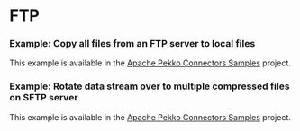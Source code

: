 # FTP

### Example: Copy all files from an FTP server to local files

This example is available in the [Apache Pekko Connectors Samples](https://akka.io/alpakka-samples/ftp-to-file/) project.

### Example: Rotate data stream over to multiple compressed files on SFTP server

This example is available in the [Apache Pekko Connectors Samples](https://akka.io/alpakka-samples/rotate-logs-to-ftp/) project.
